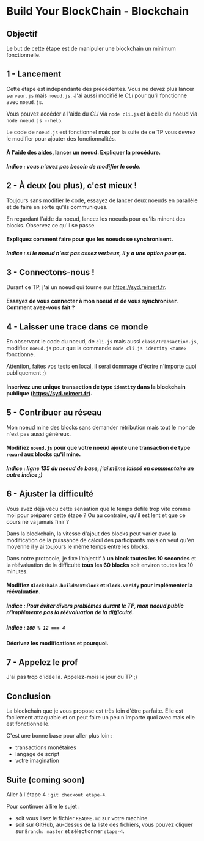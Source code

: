 # Build Your BlockChain - Blockchain

## Objectif

Le but de cette étape est de manipuler une blockchain un minimum fonctionnelle.

## 1 - Lancement

Cette étape est indépendante des précédentes. Vous ne devez plus lancer `serveur.js` mais `noeud.js`. J'ai aussi modifié le *CLI* pour qu'il fonctionne avec `noeud.js`.

Vous pouvez accéder à l'aide du *CLI* via `node cli.js` et à celle du noeud via `node noeud.js --help`.

Le code de `noeud.js` est fonctionnel mais par la suite de ce TP vous devrez le modifier pour ajouter des fonctionnalités.

#### À l'aide des aides, lancer un noeud. Expliquer la procédure.

##### Indice : vous **n**'avez **pas** besoin de modifier le code.

## 2 - À deux (ou plus), c'est mieux !

Toujours sans modifier le code, essayez de lancer deux noeuds en parallèle et de faire en sorte qu'ils communiques.

En regardant l'aide du noeud, lancez les noeuds pour qu'ils minent des blocks. Observez ce qu'il se passe.

#### Expliquez comment faire pour que les noeuds se synchronisent.

##### Indice : si le noeud n'est pas assez verbeux, il y a une option pour ça.

## 3 - Connectons-nous !

Durant ce TP, j'ai un noeud qui tourne sur https://syd.reimert.fr.

#### Essayez de vous connecter à mon noeud et de vous synchroniser. Comment avez-vous fait ?

## 4 - Laisser une trace dans ce monde

En observant le code du noeud, de `cli.js` mais aussi `class/Transaction.js`, modifiez `noeud.js` pour que la commande `node cli.js identity <name>` fonctionne.

Attention, faites vos tests en local, il serai dommage d'écrire n'importe quoi publiquement ;)

#### Inscrivez une unique transaction de type `identity` dans la blockchain publique (https://syd.reimert.fr).

## 5 - Contribuer au réseau

Mon noeud mine des blocks sans demander rétribution mais tout le monde n'est pas aussi généreux.

#### Modifiez `noeud.js` pour que votre noeud ajoute une transaction de type `reward` aux blocks qu'il mine.

##### Indice : ligne 135 du noeud de base, j'ai même laissé en commentaire un autre indice ;)

## 6 - Ajuster la difficulté

Vous avez déjà vécu cette sensation que le temps défile trop vite comme moi pour préparer cette étape ? Ou au contraire, qu'il est lent et que ce cours ne va jamais finir ?

Dans la blockchain, la vitesse d'ajout des blocks peut varier avec la modification de la puissance de calcul des participants mais on veut qu'en moyenne il y ai toujours le même temps entre les blocks.

Dans notre protocole, je fixe l'objectif à **un block toutes les 10 secondes** et la réévaluation de la difficulté **tous les 60 blocks** soit environ toutes les 10 minutes.

#### Modifiez `Blockchain.buildNextBlock` et `Block.verify` pour implémenter la réévaluation.

##### Indice : Pour éviter divers problèmes durant le TP, mon noeud public n'implémente pas la réévaluation de la difficulté.

##### Indice : `100 % 12 === 4`

#### Décrivez les modifications et pourquoi.

## 7 - Appelez le prof

J'ai pas trop d'idée là. Appelez-mois le jour du TP ;)

## Conclusion

La blockchain que je vous propose est très loin d'être parfaite. Elle est facilement attaquable et on peut faire un peu n'importe quoi avec mais elle est fonctionnelle.

C'est une bonne base pour aller plus loin :
- transactions monétaires
- langage de script
- votre imagination

## Suite (coming soon)

Aller à l'étape 4 : `git checkout etape-4`.

Pour continuer à lire le sujet :

* soit vous lisez le fichier `README.md` sur votre machine.
* soit sur GitHub, au-dessus de la liste des fichiers, vous pouvez cliquer sur `Branch: master` et sélectionner `etape-4`.
